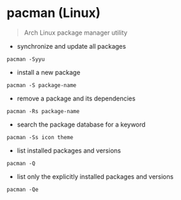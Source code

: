 # pacman (Linux)

> Arch Linux package manager utility

- synchronize and update all packages

`pacman -Syyu`

- install a new package

`pacman -S package-name`

- remove a package and its dependencies

`pacman -Rs package-name`

- search the package database for a keyword

`pacman -Ss icon theme`

- list installed packages and versions

`pacman -Q`

- list only the explicitly installed packages and versions

`pacman -Qe`
